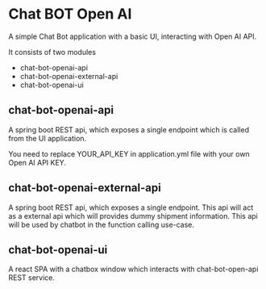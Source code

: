 # Chat BOT Open AI

A simple Chat Bot application with a basic UI, interacting with Open AI API.

It consists of two modules

* chat-bot-openai-api
* chat-bot-openai-external-api
* chat-bot-openai-ui

## chat-bot-openai-api

A spring boot REST api, which exposes a single endpoint which is called from the UI application.

You need to replace YOUR\_API\_KEY in application.yml file with your own Open AI API KEY.

## chat-bot-openai-external-api

A spring boot REST api, which exposes a single endpoint. This api will act as a external api which will provides dummy shipment information. This api will be used by chatbot in the function calling use-case.

## chat-bot-openai-ui

A react SPA with a chatbox window which interacts with chat-bot-open-api REST service.

